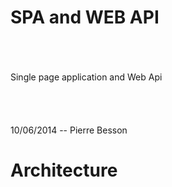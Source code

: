 # SPA and WEB API
<br />
<br />
<br />
Single page application and Web Api
<br />
<br />
<br />
<br />
<br />
10/06/2014 -- Pierre Besson

# Architecture
